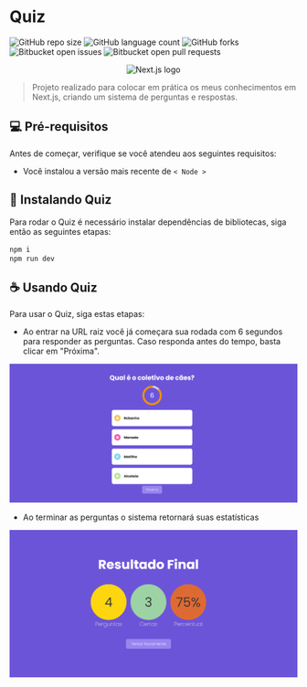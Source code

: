 # Quiz

![GitHub repo size](https://img.shields.io/github/repo-size/dauid64/quiz?style=for-the-badge)
![GitHub language count](https://img.shields.io/github/languages/count/dauid64/quiz?style=for-the-badge)
![GitHub forks](https://img.shields.io/github/forks/dauid64/quiz?style=for-the-badge)
![Bitbucket open issues](https://img.shields.io/bitbucket/issues/dauid64/quiz?style=for-the-badge)
![Bitbucket open pull requests](https://img.shields.io/bitbucket/pr-raw/dauid64/quiz?style=for-the-badge)

<p align="center">
    <img src="https://github.com/dauid64/porta_premiada/assets/94979678/f216fb7a-589c-405a-9c72-2bde1866327c" alt="Next.js logo">
</p>


> Projeto realizado para colocar em prática os meus conhecimentos em Next.js, criando um sistema de perguntas e respostas.

## 💻 Pré-requisitos

Antes de começar, verifique se você atendeu aos seguintes requisitos:

- Você instalou a versão mais recente de `< Node >`

## 🚀 Instalando Quiz

Para rodar o Quiz é necessário instalar dependências de bibliotecas, siga então as seguintes etapas:

```
npm i
npm run dev
```

## ☕ Usando Quiz

Para usar o Quiz, siga estas etapas:

* Ao entrar na URL raiz você já começara sua rodada com 6 segundos para responder as perguntas. Caso responda antes do tempo, basta clicar em "Próxima".

![Página inicial](public/readme/pagina_inicial.png)

* Ao terminar as perguntas o sistema retornará suas estatísticas

![Página resultado](public/readme/resultado.png)
